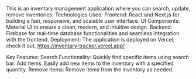 This is an inventary management application where you can search, update, remove inventories.
Technologies Used:
  Frontend: React and Next.js for building a fast, responsive, and scalable user interface.
  UI Components: Material UI to ensure a clean, modern, and intuitive design.
  Backend: Firebase for real-time database functionalities and seamless integration with the frontend.
  Deployment: The application is deployed on Vercel, check it out, https://inventary-tracker.vercel.app/ 
  
Key Features:
Search Functionality: Quickly find specific items using search bar.
Add Items: Easily add new items to the inventory with a specified quantity.
Remove Items: Remove items from the inventory as needed.
